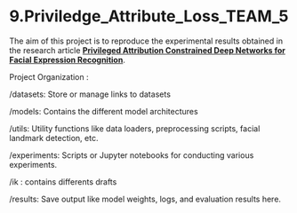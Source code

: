 # 9.Priviledge_Attribute_Loss_TEAM_5

The aim of this project is to reproduce the experimental results obtained in the research article **<a href = "https://arxiv.org/pdf/2203.12905.pdf">Privileged Attribution Constrained Deep Networks for Facial Expression Recognition</a>**.

Project Organization : 

/datasets: Store or manage links to datasets

/models: Contains the different model architectures 

/utils: Utility functions like data loaders, preprocessing scripts, facial landmark detection, etc.

/experiments: Scripts or Jupyter notebooks for conducting various experiments.

/ik : contains differents drafts

/results: Save output like model weights, logs, and evaluation results here.
